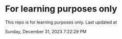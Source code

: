 # For learning purposes only
This repo is for learning purposes only.
Last updated at

Sunday, December 31, 2023 7:22:29 PM

